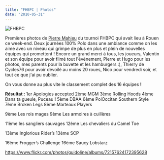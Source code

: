 ```yaml
---
title: "FHBPC | Photos"
date: "2010-05-31"
---
```


![](images/4655491137_da0b134675_b.jpg "FHBPC")

Premières photos de [Pierre Mahieu](http://www.flickr.com/photos/mahpie/sets/72157624172395628/) du tournoi FHBPC qui avait lieu à Rouen ce week-end. Deux journées 100% Polo dans une ambiance comme on les aime avec un niveau qui grimpe de plus en plus et plein de nouvelles équipes qui promettent ! Encore un grand merci à tous, les joueurs, Valentin et son équipe pour avoir filmé tout l'évènement, Pierre et Hugo pour les photos, mes parents pour la buvette et les hamburgers :), Thierry de Cycles76 pour avoir dévoilé au moins 20 roues, Nico pour vendredi soir, et tout ce que j'ai pu oublier.

On vous donne au plus vite le classement complet des 16 équipes !

**Résultat :** 1er Apologies accepted 2ème MGM 3ème Rolling Hoods 4ème Dans ta gueule, Puceau ! 5ème DBAA 6ème PolOccitan Southern Style 7ème Broken Legs 8ème Marteaux Players

9ème Les rois mages 9ème Les armoires à cuillères

11ème les sangliers sauvages 12ème Les chevaliers du Camel Toe

13ème Inglorious Rider’s 13ème SCP

16ème Frogger’s Challenge 16ème Saucy Lobstarz

<https://www.flickr.com/photos/guidoline/albums/72157624172395628>
